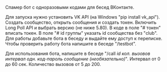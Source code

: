 Спамер бот с одноразовыми кодами для бесед ВКонтакте.

Для запуска нужно установить VK API (на Windows "pip install vk_api"). Создать сообщество, открыть сообщения и создать токен. Включить Long Poll API и выбрать версию (не ниже 5.80). В коде в поле "# токен" вписать токен. В поле "# id группы" указать id сообщества без "club".
Для работы добавьте бота в беседу и выдайте ему доступ к переписке. Чтобы проверить работу бота напишите в беседе "/testbot".

Для использования бота, напишите в беседе "/call *id* *кол. вызовов* *интервал* *одн. код-пароль* *сообщение (необязательно)*". Интервал от 0 до 60 cек. Количество вызовов от 5 до 200.

